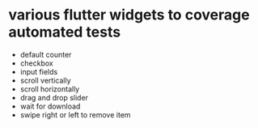 # various flutter widgets to coverage automated tests

- default counter
- checkbox
- input fields
- scroll vertically
- scroll horizontally
- drag and drop slider
- wait for download
- swipe right or left to remove item
